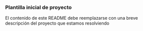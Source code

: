 ### Plantilla inicial de proyecto

El contenido de este README debe reemplazarse con una breve descripción del proyecto que estamos resolviendo